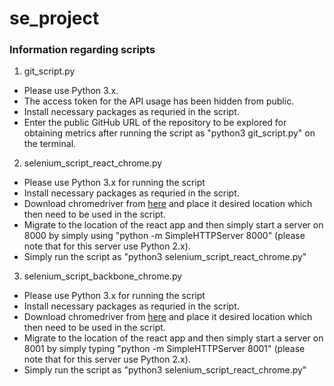 # se_project

### Information regarding scripts
1. git_script.py
  - Please use Python 3.x.
  - The access token for the API usage has been hidden from public.
  - Install necessary packages as requried in the script.
  - Enter the public GitHub URL of the repository to be explored for obtaining metrics after running the script as "python3 git_script.py" on the terminal.
2. selenium_script_react_chrome.py
  - Please use Python 3.x for running the script
  - Install necessary packages as requried in the script.
  - Download chromedriver from [here](https://sites.google.com/a/chromium.org/chromedriver/downloads) and place it desired location which then need to be used in the script.
  - Migrate to the location of the react app and then simply start a server on 8000 by simply using "python -m SimpleHTTPServer 8000" (please note that for this server use Python 2.x).
  - Simply run the script as "python3 selenium_script_react_chrome.py"
3. selenium_script_backbone_chrome.py
  - Please use Python 3.x for running the script
  - Install necessary packages as requried in the script.
  - Download chromedriver from [here](https://sites.google.com/a/chromium.org/chromedriver/downloads) and place it desired location which then need to be used in the script.
  - Migrate to the location of the react app and then simply start a server on 8001 by simply typing "python -m SimpleHTTPServer 8001" (please note that for this server use Python 2.x).
  - Simply run the script as "python3 selenium_script_react_chrome.py"

